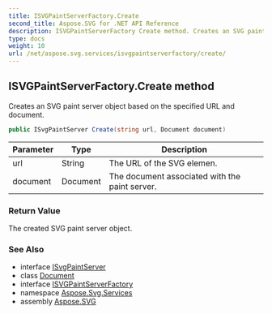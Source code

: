 ```yaml
---
title: ISVGPaintServerFactory.Create
second_title: Aspose.SVG for .NET API Reference
description: ISVGPaintServerFactory Create method. Creates an SVG paint server object based on the specified URL and document
type: docs
weight: 10
url: /net/aspose.svg.services/isvgpaintserverfactory/create/
---
```

## ISVGPaintServerFactory.Create method

Creates an SVG paint server object based on the specified URL and document.

```csharp
public ISvgPaintServer Create(string url, Document document)
```

| Parameter | Type | Description |
| --- | --- | --- |
| url | String | The URL of the SVG elemen. |
| document | Document | The document associated with the paint server. |

### Return Value

The created SVG paint server object.

### See Also

* interface [ISvgPaintServer](../../../aspose.svg.rendering.styles.paintservers/isvgpaintserver/)
* class [Document](../../../aspose.svg.dom/document/)
* interface [ISVGPaintServerFactory](../)
* namespace [Aspose.Svg.Services](../../../aspose.svg.services/)
* assembly [Aspose.SVG](../../../)
